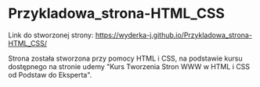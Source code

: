 # Przykladowa_strona-HTML_CSS

Link do stworzonej strony: https://wyderka-j.github.io/Przykladowa_strona-HTML_CSS/

Strona została stworzona przy pomocy HTML i CSS, na podstawie kursu dostępnego na stronie udemy "Kurs Tworzenia Stron WWW w HTML i CSS od Podstaw do Eksperta". 
